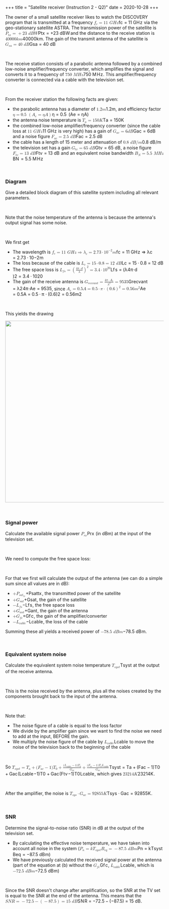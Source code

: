 +++
title = "Satellite receiver (Instruction 2 - Q2)"
date = 2020-10-28
+++
<p>The owner of a small satellite receiver likes to watch the DISCOVERY program that is transmitted at a frequency <span class="ql-formula" data-value="f_c=11\ GHz">﻿<span contenteditable="false"><span class="katex"><span class="katex-mathml"><math><semantics><mrow><msub><mi>f</mi><mi>c</mi></msub><mo>=</mo><mn>11</mn><mtext>&nbsp;</mtext><mi>G</mi><mi>H</mi><mi>z</mi></mrow><annotation encoding="application/x-tex">f_c=11\ GHz</annotation></semantics></math></span><span class="katex-html" aria-hidden="true"><span class="base"><span class="strut" style="height: 0.8888799999999999em; vertical-align: -0.19444em;"></span><span class="mord"><span style="margin-right: 0.10764em;" class="mord mathdefault">f</span><span class="msupsub"><span class="vlist-t vlist-t2"><span class="vlist-r"><span class="vlist" style="height: 0.151392em;"><span class="" style="top: -2.5500000000000003em; margin-left: -0.10764em; margin-right: 0.05em;"><span class="pstrut" style="height: 2.7em;"></span><span class="sizing reset-size6 size3 mtight"><span class="mord mathdefault mtight">c</span></span></span></span><span class="vlist-s">​</span></span><span class="vlist-r"><span class="vlist" style="height: 0.15em;"><span class=""></span></span></span></span></span></span><span class="mspace" style="margin-right: 0.2777777777777778em;"></span><span class="mrel">=</span><span class="mspace" style="margin-right: 0.2777777777777778em;"></span></span><span class="base"><span class="strut" style="height: 0.68333em; vertical-align: 0em;"></span><span class="mord">1</span><span class="mord">1</span><span class="mspace">&nbsp;</span><span class="mord mathdefault">G</span><span style="margin-right: 0.08125em;" class="mord mathdefault">H</span><span style="margin-right: 0.04398em;" class="mord mathdefault">z</span></span></span></span></span>﻿</span> via the geo-stationary satellite ASTRA. The transmission power of the satellite is <span class="ql-formula" data-value="P_{tx}=+23\ dBW">﻿<span contenteditable="false"><span class="katex"><span class="katex-mathml"><math><semantics><mrow><msub><mi>P</mi><mrow><mi>t</mi><mi>x</mi></mrow></msub><mo>=</mo><mo>+</mo><mn>23</mn><mtext>&nbsp;</mtext><mi>d</mi><mi>B</mi><mi>W</mi></mrow><annotation encoding="application/x-tex">P_{tx}=+23\ dBW</annotation></semantics></math></span><span class="katex-html" aria-hidden="true"><span class="base"><span class="strut" style="height: 0.83333em; vertical-align: -0.15em;"></span><span class="mord"><span style="margin-right: 0.13889em;" class="mord mathdefault">P</span><span class="msupsub"><span class="vlist-t vlist-t2"><span class="vlist-r"><span class="vlist" style="height: 0.2805559999999999em;"><span class="" style="top: -2.5500000000000003em; margin-left: -0.13889em; margin-right: 0.05em;"><span class="pstrut" style="height: 2.7em;"></span><span class="sizing reset-size6 size3 mtight"><span class="mord mtight"><span class="mord mathdefault mtight">t</span><span class="mord mathdefault mtight">x</span></span></span></span></span><span class="vlist-s">​</span></span><span class="vlist-r"><span class="vlist" style="height: 0.15em;"><span class=""></span></span></span></span></span></span><span class="mspace" style="margin-right: 0.2777777777777778em;"></span><span class="mrel">=</span><span class="mspace" style="margin-right: 0.2777777777777778em;"></span></span><span class="base"><span class="strut" style="height: 0.77777em; vertical-align: -0.08333em;"></span><span class="mord">+</span><span class="mord">2</span><span class="mord">3</span><span class="mspace">&nbsp;</span><span class="mord mathdefault">d</span><span style="margin-right: 0.05017em;" class="mord mathdefault">B</span><span style="margin-right: 0.13889em;" class="mord mathdefault">W</span></span></span></span></span>﻿</span>and the distance to the receive station is <span class="ql-formula" data-value="40000km">﻿<span contenteditable="false"><span class="katex"><span class="katex-mathml"><math><semantics><mrow><mn>40000</mn><mi>k</mi><mi>m</mi></mrow><annotation encoding="application/x-tex">40000km</annotation></semantics></math></span><span class="katex-html" aria-hidden="true"><span class="base"><span class="strut" style="height: 0.69444em; vertical-align: 0em;"></span><span class="mord">4</span><span class="mord">0</span><span class="mord">0</span><span class="mord">0</span><span class="mord">0</span><span style="margin-right: 0.03148em;" class="mord mathdefault">k</span><span class="mord mathdefault">m</span></span></span></span></span>﻿</span>. The gain of the transmit antenna of the satellite is <span class="ql-formula" data-value="G_{sa}=40\ dB">﻿<span contenteditable="false"><span class="katex"><span class="katex-mathml"><math><semantics><mrow><msub><mi>G</mi><mrow><mi>s</mi><mi>a</mi></mrow></msub><mo>=</mo><mn>40</mn><mtext>&nbsp;</mtext><mi>d</mi><mi>B</mi></mrow><annotation encoding="application/x-tex">G_{sa}=40\ dB</annotation></semantics></math></span><span class="katex-html" aria-hidden="true"><span class="base"><span class="strut" style="height: 0.83333em; vertical-align: -0.15em;"></span><span class="mord"><span class="mord mathdefault">G</span><span class="msupsub"><span class="vlist-t vlist-t2"><span class="vlist-r"><span class="vlist" style="height: 0.151392em;"><span class="" style="top: -2.5500000000000003em; margin-left: 0em; margin-right: 0.05em;"><span class="pstrut" style="height: 2.7em;"></span><span class="sizing reset-size6 size3 mtight"><span class="mord mtight"><span class="mord mathdefault mtight">s</span><span class="mord mathdefault mtight">a</span></span></span></span></span><span class="vlist-s">​</span></span><span class="vlist-r"><span class="vlist" style="height: 0.15em;"><span class=""></span></span></span></span></span></span><span class="mspace" style="margin-right: 0.2777777777777778em;"></span><span class="mrel">=</span><span class="mspace" style="margin-right: 0.2777777777777778em;"></span></span><span class="base"><span class="strut" style="height: 0.69444em; vertical-align: 0em;"></span><span class="mord">4</span><span class="mord">0</span><span class="mspace">&nbsp;</span><span class="mord mathdefault">d</span><span style="margin-right: 0.05017em;" class="mord mathdefault">B</span></span></span></span></span>﻿</span></p><p><br></p><p>The receive station consists of a parabolic antenna followed by a combined low-noise amplifier/frequency converter, which amplifies the signal and converts it to a frequency of <span class="ql-formula" data-value="750\ MHz">﻿<span contenteditable="false"><span class="katex"><span class="katex-mathml"><math><semantics><mrow><mn>750</mn><mtext>&nbsp;</mtext><mi>M</mi><mi>H</mi><mi>z</mi></mrow><annotation encoding="application/x-tex">750\ MHz</annotation></semantics></math></span><span class="katex-html" aria-hidden="true"><span class="base"><span class="strut" style="height: 0.68333em; vertical-align: 0em;"></span><span class="mord">7</span><span class="mord">5</span><span class="mord">0</span><span class="mspace">&nbsp;</span><span style="margin-right: 0.10903em;" class="mord mathdefault">M</span><span style="margin-right: 0.08125em;" class="mord mathdefault">H</span><span style="margin-right: 0.04398em;" class="mord mathdefault">z</span></span></span></span></span>﻿</span>. This amplifier/frequency converter is connected via a cable with the television set.</p><p><br></p><p>From the receiver station the following facts are given:</p><ul><li>the parabolic antenna has a diameter of <span class="ql-formula" data-value="1.2m">﻿<span contenteditable="false"><span class="katex"><span class="katex-mathml"><math><semantics><mrow><mn>1.2</mn><mi>m</mi></mrow><annotation encoding="application/x-tex">1.2m</annotation></semantics></math></span><span class="katex-html" aria-hidden="true"><span class="base"><span class="strut" style="height: 0.64444em; vertical-align: 0em;"></span><span class="mord">1</span><span class="mord">.</span><span class="mord">2</span><span class="mord mathdefault">m</span></span></span></span></span>﻿</span>, and efficiency factor <span class="ql-formula" data-value="\eta=0.5\ \left(A_e=\eta A\right)">﻿<span contenteditable="false"><span class="katex"><span class="katex-mathml"><math><semantics><mrow><mi>η</mi><mo>=</mo><mn>0.5</mn><mtext>&nbsp;</mtext><mrow><mo fence="true">(</mo><msub><mi>A</mi><mi>e</mi></msub><mo>=</mo><mi>η</mi><mi>A</mi><mo fence="true">)</mo></mrow></mrow><annotation encoding="application/x-tex">\eta=0.5\ \left(A_e=\eta A\right)</annotation></semantics></math></span><span class="katex-html" aria-hidden="true"><span class="base"><span class="strut" style="height: 0.625em; vertical-align: -0.19444em;"></span><span style="margin-right: 0.03588em;" class="mord mathdefault">η</span><span class="mspace" style="margin-right: 0.2777777777777778em;"></span><span class="mrel">=</span><span class="mspace" style="margin-right: 0.2777777777777778em;"></span></span><span class="base"><span class="strut" style="height: 1em; vertical-align: -0.25em;"></span><span class="mord">0</span><span class="mord">.</span><span class="mord">5</span><span class="mspace" style="margin-right: 0.16666666666666666em;"></span><span class="mspace">&nbsp;</span><span class="minner"><span class="mopen delimcenter" style="top: 0em;">(</span><span class="mord"><span class="mord mathdefault">A</span><span class="msupsub"><span class="vlist-t vlist-t2"><span class="vlist-r"><span class="vlist" style="height: 0.151392em;"><span class="" style="top: -2.5500000000000003em; margin-left: 0em; margin-right: 0.05em;"><span class="pstrut" style="height: 2.7em;"></span><span class="sizing reset-size6 size3 mtight"><span class="mord mathdefault mtight">e</span></span></span></span><span class="vlist-s">​</span></span><span class="vlist-r"><span class="vlist" style="height: 0.15em;"><span class=""></span></span></span></span></span></span><span class="mspace" style="margin-right: 0.2777777777777778em;"></span><span class="mrel">=</span><span class="mspace" style="margin-right: 0.2777777777777778em;"></span><span style="margin-right: 0.03588em;" class="mord mathdefault">η</span><span class="mord mathdefault">A</span><span class="mclose delimcenter" style="top: 0em;">)</span></span></span></span></span></span>﻿</span></li><li>the antenna noise temperature is <span class="ql-formula" data-value="T_a=150K">﻿<span contenteditable="false"><span class="katex"><span class="katex-mathml"><math><semantics><mrow><msub><mi>T</mi><mi>a</mi></msub><mo>=</mo><mn>150</mn><mi>K</mi></mrow><annotation encoding="application/x-tex">T_a=150K</annotation></semantics></math></span><span class="katex-html" aria-hidden="true"><span class="base"><span class="strut" style="height: 0.83333em; vertical-align: -0.15em;"></span><span class="mord"><span style="margin-right: 0.13889em;" class="mord mathdefault">T</span><span class="msupsub"><span class="vlist-t vlist-t2"><span class="vlist-r"><span class="vlist" style="height: 0.151392em;"><span class="" style="top: -2.5500000000000003em; margin-left: -0.13889em; margin-right: 0.05em;"><span class="pstrut" style="height: 2.7em;"></span><span class="sizing reset-size6 size3 mtight"><span class="mord mathdefault mtight">a</span></span></span></span><span class="vlist-s">​</span></span><span class="vlist-r"><span class="vlist" style="height: 0.15em;"><span class=""></span></span></span></span></span></span><span class="mspace" style="margin-right: 0.2777777777777778em;"></span><span class="mrel">=</span><span class="mspace" style="margin-right: 0.2777777777777778em;"></span></span><span class="base"><span class="strut" style="height: 0.68333em; vertical-align: 0em;"></span><span class="mord">1</span><span class="mord">5</span><span class="mord">0</span><span style="margin-right: 0.07153em;" class="mord mathdefault">K</span></span></span></span></span>﻿</span></li><li>the combined low-noise amplifier/frequency converter (since the cable loss at <span class="ql-formula" data-value="11\ GHz">﻿<span contenteditable="false"><span class="katex"><span class="katex-mathml"><math><semantics><mrow><mn>11</mn><mtext>&nbsp;</mtext><mi>G</mi><mi>H</mi><mi>z</mi></mrow><annotation encoding="application/x-tex">11\ GHz</annotation></semantics></math></span><span class="katex-html" aria-hidden="true"><span class="base"><span class="strut" style="height: 0.68333em; vertical-align: 0em;"></span><span class="mord">1</span><span class="mord">1</span><span class="mspace">&nbsp;</span><span class="mord mathdefault">G</span><span style="margin-right: 0.08125em;" class="mord mathdefault">H</span><span style="margin-right: 0.04398em;" class="mord mathdefault">z</span></span></span></span></span>﻿</span> is very high) has a gain of <span class="ql-formula" data-value="G_{ac}=6dB">﻿<span contenteditable="false"><span class="katex"><span class="katex-mathml"><math><semantics><mrow><msub><mi>G</mi><mrow><mi>a</mi><mi>c</mi></mrow></msub><mo>=</mo><mn>6</mn><mi>d</mi><mi>B</mi></mrow><annotation encoding="application/x-tex">G_{ac}=6dB</annotation></semantics></math></span><span class="katex-html" aria-hidden="true"><span class="base"><span class="strut" style="height: 0.83333em; vertical-align: -0.15em;"></span><span class="mord"><span class="mord mathdefault">G</span><span class="msupsub"><span class="vlist-t vlist-t2"><span class="vlist-r"><span class="vlist" style="height: 0.151392em;"><span class="" style="top: -2.5500000000000003em; margin-left: 0em; margin-right: 0.05em;"><span class="pstrut" style="height: 2.7em;"></span><span class="sizing reset-size6 size3 mtight"><span class="mord mtight"><span class="mord mathdefault mtight">a</span><span class="mord mathdefault mtight">c</span></span></span></span></span><span class="vlist-s">​</span></span><span class="vlist-r"><span class="vlist" style="height: 0.15em;"><span class=""></span></span></span></span></span></span><span class="mspace" style="margin-right: 0.2777777777777778em;"></span><span class="mrel">=</span><span class="mspace" style="margin-right: 0.2777777777777778em;"></span></span><span class="base"><span class="strut" style="height: 0.69444em; vertical-align: 0em;"></span><span class="mord">6</span><span class="mord mathdefault">d</span><span style="margin-right: 0.05017em;" class="mord mathdefault">B</span></span></span></span></span>﻿</span> and a noise figure <span class="ql-formula" data-value="F_{ac}=2.5\ dB">﻿<span contenteditable="false"><span class="katex"><span class="katex-mathml"><math><semantics><mrow><msub><mi>F</mi><mrow><mi>a</mi><mi>c</mi></mrow></msub><mo>=</mo><mn>2.5</mn><mtext>&nbsp;</mtext><mi>d</mi><mi>B</mi></mrow><annotation encoding="application/x-tex">F_{ac}=2.5\ dB</annotation></semantics></math></span><span class="katex-html" aria-hidden="true"><span class="base"><span class="strut" style="height: 0.83333em; vertical-align: -0.15em;"></span><span class="mord"><span style="margin-right: 0.13889em;" class="mord mathdefault">F</span><span class="msupsub"><span class="vlist-t vlist-t2"><span class="vlist-r"><span class="vlist" style="height: 0.151392em;"><span class="" style="top: -2.5500000000000003em; margin-left: -0.13889em; margin-right: 0.05em;"><span class="pstrut" style="height: 2.7em;"></span><span class="sizing reset-size6 size3 mtight"><span class="mord mtight"><span class="mord mathdefault mtight">a</span><span class="mord mathdefault mtight">c</span></span></span></span></span><span class="vlist-s">​</span></span><span class="vlist-r"><span class="vlist" style="height: 0.15em;"><span class=""></span></span></span></span></span></span><span class="mspace" style="margin-right: 0.2777777777777778em;"></span><span class="mrel">=</span><span class="mspace" style="margin-right: 0.2777777777777778em;"></span></span><span class="base"><span class="strut" style="height: 0.69444em; vertical-align: 0em;"></span><span class="mord">2</span><span class="mord">.</span><span class="mord">5</span><span class="mspace">&nbsp;</span><span class="mord mathdefault">d</span><span style="margin-right: 0.05017em;" class="mord mathdefault">B</span></span></span></span></span>﻿</span></li><li>the cable has a length of 15 meter and attenuation of <span class="ql-formula" data-value="0.8\ dB/m">﻿<span contenteditable="false"><span class="katex"><span class="katex-mathml"><math><semantics><mrow><mn>0.8</mn><mtext>&nbsp;</mtext><mi>d</mi><mi>B</mi><mi mathvariant="normal">/</mi><mi>m</mi></mrow><annotation encoding="application/x-tex">0.8\ dB/m</annotation></semantics></math></span><span class="katex-html" aria-hidden="true"><span class="base"><span class="strut" style="height: 1em; vertical-align: -0.25em;"></span><span class="mord">0</span><span class="mord">.</span><span class="mord">8</span><span class="mspace">&nbsp;</span><span class="mord mathdefault">d</span><span style="margin-right: 0.05017em;" class="mord mathdefault">B</span><span class="mord">/</span><span class="mord mathdefault">m</span></span></span></span></span>﻿</span></li><li>the television set has a gain <span class="ql-formula" data-value="G_{tv}=65\ dB">﻿<span contenteditable="false"><span class="katex"><span class="katex-mathml"><math><semantics><mrow><msub><mi>G</mi><mrow><mi>t</mi><mi>v</mi></mrow></msub><mo>=</mo><mn>65</mn><mtext>&nbsp;</mtext><mi>d</mi><mi>B</mi></mrow><annotation encoding="application/x-tex">G_{tv}=65\ dB</annotation></semantics></math></span><span class="katex-html" aria-hidden="true"><span class="base"><span class="strut" style="height: 0.83333em; vertical-align: -0.15em;"></span><span class="mord"><span class="mord mathdefault">G</span><span class="msupsub"><span class="vlist-t vlist-t2"><span class="vlist-r"><span class="vlist" style="height: 0.2805559999999999em;"><span class="" style="top: -2.5500000000000003em; margin-left: 0em; margin-right: 0.05em;"><span class="pstrut" style="height: 2.7em;"></span><span class="sizing reset-size6 size3 mtight"><span class="mord mtight"><span class="mord mathdefault mtight">t</span><span style="margin-right: 0.03588em;" class="mord mathdefault mtight">v</span></span></span></span></span><span class="vlist-s">​</span></span><span class="vlist-r"><span class="vlist" style="height: 0.15em;"><span class=""></span></span></span></span></span></span><span class="mspace" style="margin-right: 0.2777777777777778em;"></span><span class="mrel">=</span><span class="mspace" style="margin-right: 0.2777777777777778em;"></span></span><span class="base"><span class="strut" style="height: 0.69444em; vertical-align: 0em;"></span><span class="mord">6</span><span class="mord">5</span><span class="mspace">&nbsp;</span><span class="mord mathdefault">d</span><span style="margin-right: 0.05017em;" class="mord mathdefault">B</span></span></span></span></span>﻿</span>, a noise figure <span class="ql-formula" data-value="F_{tv}=13\ dB">﻿<span contenteditable="false"><span class="katex"><span class="katex-mathml"><math><semantics><mrow><msub><mi>F</mi><mrow><mi>t</mi><mi>v</mi></mrow></msub><mo>=</mo><mn>13</mn><mtext>&nbsp;</mtext><mi>d</mi><mi>B</mi></mrow><annotation encoding="application/x-tex">F_{tv}=13\ dB</annotation></semantics></math></span><span class="katex-html" aria-hidden="true"><span class="base"><span class="strut" style="height: 0.83333em; vertical-align: -0.15em;"></span><span class="mord"><span style="margin-right: 0.13889em;" class="mord mathdefault">F</span><span class="msupsub"><span class="vlist-t vlist-t2"><span class="vlist-r"><span class="vlist" style="height: 0.2805559999999999em;"><span class="" style="top: -2.5500000000000003em; margin-left: -0.13889em; margin-right: 0.05em;"><span class="pstrut" style="height: 2.7em;"></span><span class="sizing reset-size6 size3 mtight"><span class="mord mtight"><span class="mord mathdefault mtight">t</span><span style="margin-right: 0.03588em;" class="mord mathdefault mtight">v</span></span></span></span></span><span class="vlist-s">​</span></span><span class="vlist-r"><span class="vlist" style="height: 0.15em;"><span class=""></span></span></span></span></span></span><span class="mspace" style="margin-right: 0.2777777777777778em;"></span><span class="mrel">=</span><span class="mspace" style="margin-right: 0.2777777777777778em;"></span></span><span class="base"><span class="strut" style="height: 0.69444em; vertical-align: 0em;"></span><span class="mord">1</span><span class="mord">3</span><span class="mspace">&nbsp;</span><span class="mord mathdefault">d</span><span style="margin-right: 0.05017em;" class="mord mathdefault">B</span></span></span></span></span>﻿</span> and an equivalent noise bandwidth <span class="ql-formula" data-value="B_N=5.5\ MHz">﻿<span contenteditable="false"><span class="katex"><span class="katex-mathml"><math><semantics><mrow><msub><mi>B</mi><mi>N</mi></msub><mo>=</mo><mn>5.5</mn><mtext>&nbsp;</mtext><mi>M</mi><mi>H</mi><mi>z</mi></mrow><annotation encoding="application/x-tex">B_N=5.5\ MHz</annotation></semantics></math></span><span class="katex-html" aria-hidden="true"><span class="base"><span class="strut" style="height: 0.83333em; vertical-align: -0.15em;"></span><span class="mord"><span style="margin-right: 0.05017em;" class="mord mathdefault">B</span><span class="msupsub"><span class="vlist-t vlist-t2"><span class="vlist-r"><span class="vlist" style="height: 0.32833099999999993em;"><span class="" style="top: -2.5500000000000003em; margin-left: -0.05017em; margin-right: 0.05em;"><span class="pstrut" style="height: 2.7em;"></span><span class="sizing reset-size6 size3 mtight"><span style="margin-right: 0.10903em;" class="mord mathdefault mtight">N</span></span></span></span><span class="vlist-s">​</span></span><span class="vlist-r"><span class="vlist" style="height: 0.15em;"><span class=""></span></span></span></span></span></span><span class="mspace" style="margin-right: 0.2777777777777778em;"></span><span class="mrel">=</span><span class="mspace" style="margin-right: 0.2777777777777778em;"></span></span><span class="base"><span class="strut" style="height: 0.68333em; vertical-align: 0em;"></span><span class="mord">5</span><span class="mord">.</span><span class="mord">5</span><span class="mspace">&nbsp;</span><span style="margin-right: 0.10903em;" class="mord mathdefault">M</span><span style="margin-right: 0.08125em;" class="mord mathdefault">H</span><span style="margin-right: 0.04398em;" class="mord mathdefault">z</span></span></span></span></span>﻿</span></li></ul><p><br></p><h3 id="diagram">Diagram</h3><p>Give a detailed block diagram of this satellite system including all relevant parameters.</p><p><br></p><p>Note that the noise temperature of the antenna is because the antenna's output signal has some noise.</p><p><br></p><p>We first get </p><ul><li>The wavelength is <span class="ql-formula" data-value="f_c=11\ GHz\Rightarrow\lambda_c=2.73\cdot10^{-2}m">﻿<span contenteditable="false"><span class="katex"><span class="katex-mathml"><math><semantics><mrow><msub><mi>f</mi><mi>c</mi></msub><mo>=</mo><mn>11</mn><mtext>&nbsp;</mtext><mi>G</mi><mi>H</mi><mi>z</mi><mo>⇒</mo><msub><mi>λ</mi><mi>c</mi></msub><mo>=</mo><mn>2.73</mn><mo>⋅</mo><mn>1</mn><msup><mn>0</mn><mrow><mo>−</mo><mn>2</mn></mrow></msup><mi>m</mi></mrow><annotation encoding="application/x-tex">f_c=11\ GHz\Rightarrow\lambda_c=2.73\cdot10^{-2}m</annotation></semantics></math></span><span class="katex-html" aria-hidden="true"><span class="base"><span class="strut" style="height: 0.8888799999999999em; vertical-align: -0.19444em;"></span><span class="mord"><span style="margin-right: 0.10764em;" class="mord mathdefault">f</span><span class="msupsub"><span class="vlist-t vlist-t2"><span class="vlist-r"><span class="vlist" style="height: 0.151392em;"><span class="" style="top: -2.5500000000000003em; margin-left: -0.10764em; margin-right: 0.05em;"><span class="pstrut" style="height: 2.7em;"></span><span class="sizing reset-size6 size3 mtight"><span class="mord mathdefault mtight">c</span></span></span></span><span class="vlist-s">​</span></span><span class="vlist-r"><span class="vlist" style="height: 0.15em;"><span class=""></span></span></span></span></span></span><span class="mspace" style="margin-right: 0.2777777777777778em;"></span><span class="mrel">=</span><span class="mspace" style="margin-right: 0.2777777777777778em;"></span></span><span class="base"><span class="strut" style="height: 0.68333em; vertical-align: 0em;"></span><span class="mord">1</span><span class="mord">1</span><span class="mspace">&nbsp;</span><span class="mord mathdefault">G</span><span style="margin-right: 0.08125em;" class="mord mathdefault">H</span><span style="margin-right: 0.04398em;" class="mord mathdefault">z</span><span class="mspace" style="margin-right: 0.2777777777777778em;"></span><span class="mrel">⇒</span><span class="mspace" style="margin-right: 0.2777777777777778em;"></span></span><span class="base"><span class="strut" style="height: 0.84444em; vertical-align: -0.15em;"></span><span class="mord"><span class="mord mathdefault">λ</span><span class="msupsub"><span class="vlist-t vlist-t2"><span class="vlist-r"><span class="vlist" style="height: 0.151392em;"><span class="" style="top: -2.5500000000000003em; margin-left: 0em; margin-right: 0.05em;"><span class="pstrut" style="height: 2.7em;"></span><span class="sizing reset-size6 size3 mtight"><span class="mord mathdefault mtight">c</span></span></span></span><span class="vlist-s">​</span></span><span class="vlist-r"><span class="vlist" style="height: 0.15em;"><span class=""></span></span></span></span></span></span><span class="mspace" style="margin-right: 0.2777777777777778em;"></span><span class="mrel">=</span><span class="mspace" style="margin-right: 0.2777777777777778em;"></span></span><span class="base"><span class="strut" style="height: 0.64444em; vertical-align: 0em;"></span><span class="mord">2</span><span class="mord">.</span><span class="mord">7</span><span class="mord">3</span><span class="mspace" style="margin-right: 0.2222222222222222em;"></span><span class="mbin">⋅</span><span class="mspace" style="margin-right: 0.2222222222222222em;"></span></span><span class="base"><span class="strut" style="height: 0.8141079999999999em; vertical-align: 0em;"></span><span class="mord">1</span><span class="mord"><span class="mord">0</span><span class="msupsub"><span class="vlist-t"><span class="vlist-r"><span class="vlist" style="height: 0.8141079999999999em;"><span class="" style="top: -3.063em; margin-right: 0.05em;"><span class="pstrut" style="height: 2.7em;"></span><span class="sizing reset-size6 size3 mtight"><span class="mord mtight"><span class="mord mtight">−</span><span class="mord mtight">2</span></span></span></span></span></span></span></span></span><span class="mord mathdefault">m</span></span></span></span></span>﻿</span> </li><li>The loss because of the cable is <span class="ql-formula" data-value="L_c=15\cdot0.8=12\ dB">﻿<span contenteditable="false"><span class="katex"><span class="katex-mathml"><math><semantics><mrow><msub><mi>L</mi><mi>c</mi></msub><mo>=</mo><mn>15</mn><mo>⋅</mo><mn>0.8</mn><mo>=</mo><mn>12</mn><mtext>&nbsp;</mtext><mi>d</mi><mi>B</mi></mrow><annotation encoding="application/x-tex">L_c=15\cdot0.8=12\ dB</annotation></semantics></math></span><span class="katex-html" aria-hidden="true"><span class="base"><span class="strut" style="height: 0.83333em; vertical-align: -0.15em;"></span><span class="mord"><span class="mord mathdefault">L</span><span class="msupsub"><span class="vlist-t vlist-t2"><span class="vlist-r"><span class="vlist" style="height: 0.151392em;"><span class="" style="top: -2.5500000000000003em; margin-left: 0em; margin-right: 0.05em;"><span class="pstrut" style="height: 2.7em;"></span><span class="sizing reset-size6 size3 mtight"><span class="mord mathdefault mtight">c</span></span></span></span><span class="vlist-s">​</span></span><span class="vlist-r"><span class="vlist" style="height: 0.15em;"><span class=""></span></span></span></span></span></span><span class="mspace" style="margin-right: 0.2777777777777778em;"></span><span class="mrel">=</span><span class="mspace" style="margin-right: 0.2777777777777778em;"></span></span><span class="base"><span class="strut" style="height: 0.64444em; vertical-align: 0em;"></span><span class="mord">1</span><span class="mord">5</span><span class="mspace" style="margin-right: 0.2222222222222222em;"></span><span class="mbin">⋅</span><span class="mspace" style="margin-right: 0.2222222222222222em;"></span></span><span class="base"><span class="strut" style="height: 0.64444em; vertical-align: 0em;"></span><span class="mord">0</span><span class="mord">.</span><span class="mord">8</span><span class="mspace" style="margin-right: 0.2777777777777778em;"></span><span class="mrel">=</span><span class="mspace" style="margin-right: 0.2777777777777778em;"></span></span><span class="base"><span class="strut" style="height: 0.69444em; vertical-align: 0em;"></span><span class="mord">1</span><span class="mord">2</span><span class="mspace">&nbsp;</span><span class="mord mathdefault">d</span><span style="margin-right: 0.05017em;" class="mord mathdefault">B</span></span></span></span></span>﻿</span></li><li>The free space loss is <span class="ql-formula" data-value="L_{fs}=\left(\frac{4\pi\cdot d}{\lambda}\right)^2=3.4\cdot10^{20}">﻿<span contenteditable="false"><span class="katex"><span class="katex-mathml"><math><semantics><mrow><msub><mi>L</mi><mrow><mi>f</mi><mi>s</mi></mrow></msub><mo>=</mo><msup><mrow><mo fence="true">(</mo><mfrac><mrow><mn>4</mn><mi>π</mi><mo>⋅</mo><mi>d</mi></mrow><mi>λ</mi></mfrac><mo fence="true">)</mo></mrow><mn>2</mn></msup><mo>=</mo><mn>3.4</mn><mo>⋅</mo><mn>1</mn><msup><mn>0</mn><mn>20</mn></msup></mrow><annotation encoding="application/x-tex">L_{fs}=\left(\frac{4\pi\cdot d}{\lambda}\right)^2=3.4\cdot10^{20}</annotation></semantics></math></span><span class="katex-html" aria-hidden="true"><span class="base"><span class="strut" style="height: 0.969438em; vertical-align: -0.286108em;"></span><span class="mord"><span class="mord mathdefault">L</span><span class="msupsub"><span class="vlist-t vlist-t2"><span class="vlist-r"><span class="vlist" style="height: 0.3361079999999999em;"><span class="" style="top: -2.5500000000000003em; margin-left: 0em; margin-right: 0.05em;"><span class="pstrut" style="height: 2.7em;"></span><span class="sizing reset-size6 size3 mtight"><span class="mord mtight"><span style="margin-right: 0.10764em;" class="mord mathdefault mtight">f</span><span class="mord mathdefault mtight">s</span></span></span></span></span><span class="vlist-s">​</span></span><span class="vlist-r"><span class="vlist" style="height: 0.286108em;"><span class=""></span></span></span></span></span></span><span class="mspace" style="margin-right: 0.2777777777777778em;"></span><span class="mrel">=</span><span class="mspace" style="margin-right: 0.2777777777777778em;"></span></span><span class="base"><span class="strut" style="height: 1.4341259999999998em; vertical-align: -0.35001em;"></span><span class="minner"><span class="minner"><span class="mopen delimcenter" style="top: 0em;"><span class="delimsizing size1">(</span></span><span class="mord"><span class="mopen nulldelimiter"></span><span class="mfrac"><span class="vlist-t vlist-t2"><span class="vlist-r"><span class="vlist" style="height: 0.8801079999999999em;"><span class="" style="top: -2.6550000000000002em;"><span class="pstrut" style="height: 3em;"></span><span class="sizing reset-size6 size3 mtight"><span class="mord mtight"><span class="mord mathdefault mtight">λ</span></span></span></span><span class="" style="top: -3.23em;"><span class="pstrut" style="height: 3em;"></span><span class="frac-line" style="border-bottom-width: 0.04em;"></span></span><span class="" style="top: -3.394em;"><span class="pstrut" style="height: 3em;"></span><span class="sizing reset-size6 size3 mtight"><span class="mord mtight"><span class="mord mtight">4</span><span style="margin-right: 0.03588em;" class="mord mathdefault mtight">π</span><span class="mbin mtight">⋅</span><span class="mord mathdefault mtight">d</span></span></span></span></span><span class="vlist-s">​</span></span><span class="vlist-r"><span class="vlist" style="height: 0.345em;"><span class=""></span></span></span></span></span><span class="mclose nulldelimiter"></span></span><span class="mclose delimcenter" style="top: 0em;"><span class="delimsizing size1">)</span></span></span><span class="msupsub"><span class="vlist-t"><span class="vlist-r"><span class="vlist" style="height: 1.0841159999999999em;"><span class="" style="top: -3.333008em; margin-right: 0.05em;"><span class="pstrut" style="height: 2.7em;"></span><span class="sizing reset-size6 size3 mtight"><span class="mord mtight">2</span></span></span></span></span></span></span></span><span class="mspace" style="margin-right: 0.2777777777777778em;"></span><span class="mrel">=</span><span class="mspace" style="margin-right: 0.2777777777777778em;"></span></span><span class="base"><span class="strut" style="height: 0.64444em; vertical-align: 0em;"></span><span class="mord">3</span><span class="mord">.</span><span class="mord">4</span><span class="mspace" style="margin-right: 0.2222222222222222em;"></span><span class="mbin">⋅</span><span class="mspace" style="margin-right: 0.2222222222222222em;"></span></span><span class="base"><span class="strut" style="height: 0.8141079999999999em; vertical-align: 0em;"></span><span class="mord">1</span><span class="mord"><span class="mord">0</span><span class="msupsub"><span class="vlist-t"><span class="vlist-r"><span class="vlist" style="height: 0.8141079999999999em;"><span class="" style="top: -3.063em; margin-right: 0.05em;"><span class="pstrut" style="height: 2.7em;"></span><span class="sizing reset-size6 size3 mtight"><span class="mord mtight"><span class="mord mtight">2</span><span class="mord mtight">0</span></span></span></span></span></span></span></span></span></span></span></span></span>﻿</span> </li><li>The gain of the receive antenna is <span class="ql-formula" data-value="G_{recvant}=\frac{4\pi\cdot A_e}{\lambda^2}=9535">﻿<span contenteditable="false"><span class="katex"><span class="katex-mathml"><math><semantics><mrow><msub><mi>G</mi><mrow><mi>r</mi><mi>e</mi><mi>c</mi><mi>v</mi><mi>a</mi><mi>n</mi><mi>t</mi></mrow></msub><mo>=</mo><mfrac><mrow><mn>4</mn><mi>π</mi><mo>⋅</mo><msub><mi>A</mi><mi>e</mi></msub></mrow><msup><mi>λ</mi><mn>2</mn></msup></mfrac><mo>=</mo><mn>9535</mn></mrow><annotation encoding="application/x-tex">G_{recvant}=\frac{4\pi\cdot A_e}{\lambda^2}=9535</annotation></semantics></math></span><span class="katex-html" aria-hidden="true"><span class="base"><span class="strut" style="height: 0.83333em; vertical-align: -0.15em;"></span><span class="mord"><span class="mord mathdefault">G</span><span class="msupsub"><span class="vlist-t vlist-t2"><span class="vlist-r"><span class="vlist" style="height: 0.2805559999999999em;"><span class="" style="top: -2.5500000000000003em; margin-left: 0em; margin-right: 0.05em;"><span class="pstrut" style="height: 2.7em;"></span><span class="sizing reset-size6 size3 mtight"><span class="mord mtight"><span style="margin-right: 0.02778em;" class="mord mathdefault mtight">r</span><span class="mord mathdefault mtight">e</span><span class="mord mathdefault mtight">c</span><span style="margin-right: 0.03588em;" class="mord mathdefault mtight">v</span><span class="mord mathdefault mtight">a</span><span class="mord mathdefault mtight">n</span><span class="mord mathdefault mtight">t</span></span></span></span></span><span class="vlist-s">​</span></span><span class="vlist-r"><span class="vlist" style="height: 0.15em;"><span class=""></span></span></span></span></span></span><span class="mspace" style="margin-right: 0.2777777777777778em;"></span><span class="mrel">=</span><span class="mspace" style="margin-right: 0.2777777777777778em;"></span></span><span class="base"><span class="strut" style="height: 1.233431em; vertical-align: -0.345em;"></span><span class="mord"><span class="mopen nulldelimiter"></span><span class="mfrac"><span class="vlist-t vlist-t2"><span class="vlist-r"><span class="vlist" style="height: 0.8884309999999999em;"><span class="" style="top: -2.6550000000000002em;"><span class="pstrut" style="height: 3em;"></span><span class="sizing reset-size6 size3 mtight"><span class="mord mtight"><span class="mord mtight"><span class="mord mathdefault mtight">λ</span><span class="msupsub"><span class="vlist-t"><span class="vlist-r"><span class="vlist" style="height: 0.7463142857142857em;"><span class="" style="top: -2.786em; margin-right: 0.07142857142857144em;"><span class="pstrut" style="height: 2.5em;"></span><span class="sizing reset-size3 size1 mtight"><span class="mord mtight">2</span></span></span></span></span></span></span></span></span></span></span><span class="" style="top: -3.23em;"><span class="pstrut" style="height: 3em;"></span><span class="frac-line" style="border-bottom-width: 0.04em;"></span></span><span class="" style="top: -3.4101em;"><span class="pstrut" style="height: 3em;"></span><span class="sizing reset-size6 size3 mtight"><span class="mord mtight"><span class="mord mtight">4</span><span style="margin-right: 0.03588em;" class="mord mathdefault mtight">π</span><span class="mbin mtight">⋅</span><span class="mord mtight"><span class="mord mathdefault mtight">A</span><span class="msupsub"><span class="vlist-t vlist-t2"><span class="vlist-r"><span class="vlist" style="height: 0.16454285714285719em;"><span class="" style="top: -2.357em; margin-left: 0em; margin-right: 0.07142857142857144em;"><span class="pstrut" style="height: 2.5em;"></span><span class="sizing reset-size3 size1 mtight"><span class="mord mathdefault mtight">e</span></span></span></span><span class="vlist-s">​</span></span><span class="vlist-r"><span class="vlist" style="height: 0.143em;"><span class=""></span></span></span></span></span></span></span></span></span></span><span class="vlist-s">​</span></span><span class="vlist-r"><span class="vlist" style="height: 0.345em;"><span class=""></span></span></span></span></span><span class="mclose nulldelimiter"></span></span><span class="mspace" style="margin-right: 0.2777777777777778em;"></span><span class="mrel">=</span><span class="mspace" style="margin-right: 0.2777777777777778em;"></span></span><span class="base"><span class="strut" style="height: 0.64444em; vertical-align: 0em;"></span><span class="mord">9</span><span class="mord">5</span><span class="mord">3</span><span class="mord">5</span></span></span></span></span>﻿</span>, since <span class="ql-formula" data-value="A_e=0.5A=0.5\cdot\pi\cdot\left(0.6\right)^2=0.56m^2">﻿<span contenteditable="false"><span class="katex"><span class="katex-mathml"><math><semantics><mrow><msub><mi>A</mi><mi>e</mi></msub><mo>=</mo><mn>0.5</mn><mi>A</mi><mo>=</mo><mn>0.5</mn><mo>⋅</mo><mi>π</mi><mo>⋅</mo><msup><mrow><mo fence="true">(</mo><mn>0.6</mn><mo fence="true">)</mo></mrow><mn>2</mn></msup><mo>=</mo><mn>0.56</mn><msup><mi>m</mi><mn>2</mn></msup></mrow><annotation encoding="application/x-tex">A_e=0.5A=0.5\cdot\pi\cdot\left(0.6\right)^2=0.56m^2</annotation></semantics></math></span><span class="katex-html" aria-hidden="true"><span class="base"><span class="strut" style="height: 0.83333em; vertical-align: -0.15em;"></span><span class="mord"><span class="mord mathdefault">A</span><span class="msupsub"><span class="vlist-t vlist-t2"><span class="vlist-r"><span class="vlist" style="height: 0.151392em;"><span class="" style="top: -2.5500000000000003em; margin-left: 0em; margin-right: 0.05em;"><span class="pstrut" style="height: 2.7em;"></span><span class="sizing reset-size6 size3 mtight"><span class="mord mathdefault mtight">e</span></span></span></span><span class="vlist-s">​</span></span><span class="vlist-r"><span class="vlist" style="height: 0.15em;"><span class=""></span></span></span></span></span></span><span class="mspace" style="margin-right: 0.2777777777777778em;"></span><span class="mrel">=</span><span class="mspace" style="margin-right: 0.2777777777777778em;"></span></span><span class="base"><span class="strut" style="height: 0.68333em; vertical-align: 0em;"></span><span class="mord">0</span><span class="mord">.</span><span class="mord">5</span><span class="mord mathdefault">A</span><span class="mspace" style="margin-right: 0.2777777777777778em;"></span><span class="mrel">=</span><span class="mspace" style="margin-right: 0.2777777777777778em;"></span></span><span class="base"><span class="strut" style="height: 0.64444em; vertical-align: 0em;"></span><span class="mord">0</span><span class="mord">.</span><span class="mord">5</span><span class="mspace" style="margin-right: 0.2222222222222222em;"></span><span class="mbin">⋅</span><span class="mspace" style="margin-right: 0.2222222222222222em;"></span></span><span class="base"><span class="strut" style="height: 0.44445em; vertical-align: 0em;"></span><span style="margin-right: 0.03588em;" class="mord mathdefault">π</span><span class="mspace" style="margin-right: 0.2222222222222222em;"></span><span class="mbin">⋅</span><span class="mspace" style="margin-right: 0.2222222222222222em;"></span></span><span class="base"><span class="strut" style="height: 1.204008em; vertical-align: -0.25em;"></span><span class="minner"><span class="minner"><span class="mopen delimcenter" style="top: 0em;">(</span><span class="mord">0</span><span class="mord">.</span><span class="mord">6</span><span class="mclose delimcenter" style="top: 0em;">)</span></span><span class="msupsub"><span class="vlist-t"><span class="vlist-r"><span class="vlist" style="height: 0.954008em;"><span class="" style="top: -3.2029em; margin-right: 0.05em;"><span class="pstrut" style="height: 2.7em;"></span><span class="sizing reset-size6 size3 mtight"><span class="mord mtight">2</span></span></span></span></span></span></span></span><span class="mspace" style="margin-right: 0.2777777777777778em;"></span><span class="mrel">=</span><span class="mspace" style="margin-right: 0.2777777777777778em;"></span></span><span class="base"><span class="strut" style="height: 0.8141079999999999em; vertical-align: 0em;"></span><span class="mord">0</span><span class="mord">.</span><span class="mord">5</span><span class="mord">6</span><span class="mord"><span class="mord mathdefault">m</span><span class="msupsub"><span class="vlist-t"><span class="vlist-r"><span class="vlist" style="height: 0.8141079999999999em;"><span class="" style="top: -3.063em; margin-right: 0.05em;"><span class="pstrut" style="height: 2.7em;"></span><span class="sizing reset-size6 size3 mtight"><span class="mord mtight">2</span></span></span></span></span></span></span></span></span></span></span></span>﻿</span></li></ul><p><br></p><p>This yields the drawing</p><p><img src="https://i.imgur.com/aobpnhd.png" width="577"></p><p><br></p><h3 id="signal-power">Signal power</h3><p>Calculate the available signal power <span class="ql-formula" data-value="P_{rx}">﻿<span contenteditable="false"><span class="katex"><span class="katex-mathml"><math><semantics><mrow><msub><mi>P</mi><mrow><mi>r</mi><mi>x</mi></mrow></msub></mrow><annotation encoding="application/x-tex">P_{rx}</annotation></semantics></math></span><span class="katex-html" aria-hidden="true"><span class="base"><span class="strut" style="height: 0.83333em; vertical-align: -0.15em;"></span><span class="mord"><span style="margin-right: 0.13889em;" class="mord mathdefault">P</span><span class="msupsub"><span class="vlist-t vlist-t2"><span class="vlist-r"><span class="vlist" style="height: 0.151392em;"><span class="" style="top: -2.5500000000000003em; margin-left: -0.13889em; margin-right: 0.05em;"><span class="pstrut" style="height: 2.7em;"></span><span class="sizing reset-size6 size3 mtight"><span class="mord mtight"><span style="margin-right: 0.02778em;" class="mord mathdefault mtight">r</span><span class="mord mathdefault mtight">x</span></span></span></span></span><span class="vlist-s">​</span></span><span class="vlist-r"><span class="vlist" style="height: 0.15em;"><span class=""></span></span></span></span></span></span></span></span></span></span>﻿</span> (in dBm) at the input of the television set.</p><p><br></p><p>We need to compute the free space loss: </p><p><br></p><p>For that we first will calculate the output of the antenna (we can do a simple sum since all values are in dB):</p><ul><li><span class="ql-formula" data-value="+P_{sat_{tx}}">﻿<span contenteditable="false"><span class="katex"><span class="katex-mathml"><math><semantics><mrow><mo>+</mo><msub><mi>P</mi><mrow><mi>s</mi><mi>a</mi><msub><mi>t</mi><mrow><mi>t</mi><mi>x</mi></mrow></msub></mrow></msub></mrow><annotation encoding="application/x-tex">+P_{sat_{tx}}</annotation></semantics></math></span><span class="katex-html" aria-hidden="true"><span class="base"><span class="strut" style="height: 0.93343em; vertical-align: -0.2501em;"></span><span class="mord">+</span><span class="mord"><span style="margin-right: 0.13889em;" class="mord mathdefault">P</span><span class="msupsub"><span class="vlist-t vlist-t2"><span class="vlist-r"><span class="vlist" style="height: 0.2805559999999999em;"><span class="" style="top: -2.5500000000000003em; margin-left: -0.13889em; margin-right: 0.05em;"><span class="pstrut" style="height: 2.7em;"></span><span class="sizing reset-size6 size3 mtight"><span class="mord mtight"><span class="mord mathdefault mtight">s</span><span class="mord mathdefault mtight">a</span><span class="mord mtight"><span class="mord mathdefault mtight">t</span><span class="msupsub"><span class="vlist-t vlist-t2"><span class="vlist-r"><span class="vlist" style="height: 0.29634285714285713em;"><span class="" style="top: -2.357em; margin-left: 0em; margin-right: 0.07142857142857144em;"><span class="pstrut" style="height: 2.5em;"></span><span class="sizing reset-size3 size1 mtight"><span class="mord mtight"><span class="mord mathdefault mtight">t</span><span class="mord mathdefault mtight">x</span></span></span></span></span><span class="vlist-s">​</span></span><span class="vlist-r"><span class="vlist" style="height: 0.143em;"><span class=""></span></span></span></span></span></span></span></span></span></span><span class="vlist-s">​</span></span><span class="vlist-r"><span class="vlist" style="height: 0.2501em;"><span class=""></span></span></span></span></span></span></span></span></span></span>﻿</span>, the transmitted power of the satellite</li><li><span class="ql-formula" data-value="+G_{sat}">﻿<span contenteditable="false"><span class="katex"><span class="katex-mathml"><math><semantics><mrow><mo>+</mo><msub><mi>G</mi><mrow><mi>s</mi><mi>a</mi><mi>t</mi></mrow></msub></mrow><annotation encoding="application/x-tex">+G_{sat}</annotation></semantics></math></span><span class="katex-html" aria-hidden="true"><span class="base"><span class="strut" style="height: 0.83333em; vertical-align: -0.15em;"></span><span class="mord">+</span><span class="mord"><span class="mord mathdefault">G</span><span class="msupsub"><span class="vlist-t vlist-t2"><span class="vlist-r"><span class="vlist" style="height: 0.2805559999999999em;"><span class="" style="top: -2.5500000000000003em; margin-left: 0em; margin-right: 0.05em;"><span class="pstrut" style="height: 2.7em;"></span><span class="sizing reset-size6 size3 mtight"><span class="mord mtight"><span class="mord mathdefault mtight">s</span><span class="mord mathdefault mtight">a</span><span class="mord mathdefault mtight">t</span></span></span></span></span><span class="vlist-s">​</span></span><span class="vlist-r"><span class="vlist" style="height: 0.15em;"><span class=""></span></span></span></span></span></span></span></span></span></span>﻿</span>, the gain of the satellite</li><li><span class="ql-formula" data-value="-L_{fs}">﻿<span contenteditable="false"><span class="katex"><span class="katex-mathml"><math><semantics><mrow><mo>−</mo><msub><mi>L</mi><mrow><mi>f</mi><mi>s</mi></mrow></msub></mrow><annotation encoding="application/x-tex">-L_{fs}</annotation></semantics></math></span><span class="katex-html" aria-hidden="true"><span class="base"><span class="strut" style="height: 0.969438em; vertical-align: -0.286108em;"></span><span class="mord">−</span><span class="mord"><span class="mord mathdefault">L</span><span class="msupsub"><span class="vlist-t vlist-t2"><span class="vlist-r"><span class="vlist" style="height: 0.3361079999999999em;"><span class="" style="top: -2.5500000000000003em; margin-left: 0em; margin-right: 0.05em;"><span class="pstrut" style="height: 2.7em;"></span><span class="sizing reset-size6 size3 mtight"><span class="mord mtight"><span style="margin-right: 0.10764em;" class="mord mathdefault mtight">f</span><span class="mord mathdefault mtight">s</span></span></span></span></span><span class="vlist-s">​</span></span><span class="vlist-r"><span class="vlist" style="height: 0.286108em;"><span class=""></span></span></span></span></span></span></span></span></span></span>﻿</span>, the free space loss</li><li><span class="ql-formula" data-value="+G_{ant}">﻿<span contenteditable="false"><span class="katex"><span class="katex-mathml"><math><semantics><mrow><mo>+</mo><msub><mi>G</mi><mrow><mi>a</mi><mi>n</mi><mi>t</mi></mrow></msub></mrow><annotation encoding="application/x-tex">+G_{ant}</annotation></semantics></math></span><span class="katex-html" aria-hidden="true"><span class="base"><span class="strut" style="height: 0.83333em; vertical-align: -0.15em;"></span><span class="mord">+</span><span class="mord"><span class="mord mathdefault">G</span><span class="msupsub"><span class="vlist-t vlist-t2"><span class="vlist-r"><span class="vlist" style="height: 0.2805559999999999em;"><span class="" style="top: -2.5500000000000003em; margin-left: 0em; margin-right: 0.05em;"><span class="pstrut" style="height: 2.7em;"></span><span class="sizing reset-size6 size3 mtight"><span class="mord mtight"><span class="mord mathdefault mtight">a</span><span class="mord mathdefault mtight">n</span><span class="mord mathdefault mtight">t</span></span></span></span></span><span class="vlist-s">​</span></span><span class="vlist-r"><span class="vlist" style="height: 0.15em;"><span class=""></span></span></span></span></span></span></span></span></span></span>﻿</span>, the gain of the antenna</li><li><span class="ql-formula" data-value="+G_{fc}">﻿<span contenteditable="false"><span class="katex"><span class="katex-mathml"><math><semantics><mrow><mo>+</mo><msub><mi>G</mi><mrow><mi>f</mi><mi>c</mi></mrow></msub></mrow><annotation encoding="application/x-tex">+G_{fc}</annotation></semantics></math></span><span class="katex-html" aria-hidden="true"><span class="base"><span class="strut" style="height: 0.969438em; vertical-align: -0.286108em;"></span><span class="mord">+</span><span class="mord"><span class="mord mathdefault">G</span><span class="msupsub"><span class="vlist-t vlist-t2"><span class="vlist-r"><span class="vlist" style="height: 0.3361079999999999em;"><span class="" style="top: -2.5500000000000003em; margin-left: 0em; margin-right: 0.05em;"><span class="pstrut" style="height: 2.7em;"></span><span class="sizing reset-size6 size3 mtight"><span class="mord mtight"><span style="margin-right: 0.10764em;" class="mord mathdefault mtight">f</span><span class="mord mathdefault mtight">c</span></span></span></span></span><span class="vlist-s">​</span></span><span class="vlist-r"><span class="vlist" style="height: 0.286108em;"><span class=""></span></span></span></span></span></span></span></span></span></span>﻿</span>, the gain of the amplifier/converter</li><li><span class="ql-formula" data-value="-L_{cable}">﻿<span contenteditable="false"><span class="katex"><span class="katex-mathml"><math><semantics><mrow><mo>−</mo><msub><mi>L</mi><mrow><mi>c</mi><mi>a</mi><mi>b</mi><mi>l</mi><mi>e</mi></mrow></msub></mrow><annotation encoding="application/x-tex">-L_{cable}</annotation></semantics></math></span><span class="katex-html" aria-hidden="true"><span class="base"><span class="strut" style="height: 0.83333em; vertical-align: -0.15em;"></span><span class="mord">−</span><span class="mord"><span class="mord mathdefault">L</span><span class="msupsub"><span class="vlist-t vlist-t2"><span class="vlist-r"><span class="vlist" style="height: 0.33610799999999996em;"><span class="" style="top: -2.5500000000000003em; margin-left: 0em; margin-right: 0.05em;"><span class="pstrut" style="height: 2.7em;"></span><span class="sizing reset-size6 size3 mtight"><span class="mord mtight"><span class="mord mathdefault mtight">c</span><span class="mord mathdefault mtight">a</span><span class="mord mathdefault mtight">b</span><span style="margin-right: 0.01968em;" class="mord mathdefault mtight">l</span><span class="mord mathdefault mtight">e</span></span></span></span></span><span class="vlist-s">​</span></span><span class="vlist-r"><span class="vlist" style="height: 0.15em;"><span class=""></span></span></span></span></span></span></span></span></span></span>﻿</span>, the loss of the cable</li></ul><p>Summing these all yields a received power of <span class="ql-formula" data-value="-78.5\ dBm">﻿<span contenteditable="false"><span class="katex"><span class="katex-mathml"><math><semantics><mrow><mo>−</mo><mn>78.5</mn><mtext>&nbsp;</mtext><mi>d</mi><mi>B</mi><mi>m</mi></mrow><annotation encoding="application/x-tex">-78.5\ dBm</annotation></semantics></math></span><span class="katex-html" aria-hidden="true"><span class="base"><span class="strut" style="height: 0.77777em; vertical-align: -0.08333em;"></span><span class="mord">−</span><span class="mord">7</span><span class="mord">8</span><span class="mord">.</span><span class="mord">5</span><span class="mspace">&nbsp;</span><span class="mord mathdefault">d</span><span style="margin-right: 0.05017em;" class="mord mathdefault">B</span><span class="mord mathdefault">m</span></span></span></span></span>﻿</span>.</p><p><br></p><h3 id="equivalent-system-noise">Equivalent system noise</h3><p>Calculate the equivalent system noise temperature <span class="ql-formula" data-value="T_{syst}">﻿<span contenteditable="false"><span class="katex"><span class="katex-mathml"><math><semantics><mrow><msub><mi>T</mi><mrow><mi>s</mi><mi>y</mi><mi>s</mi><mi>t</mi></mrow></msub></mrow><annotation encoding="application/x-tex">T_{syst}</annotation></semantics></math></span><span class="katex-html" aria-hidden="true"><span class="base"><span class="strut" style="height: 0.969438em; vertical-align: -0.286108em;"></span><span class="mord"><span style="margin-right: 0.13889em;" class="mord mathdefault">T</span><span class="msupsub"><span class="vlist-t vlist-t2"><span class="vlist-r"><span class="vlist" style="height: 0.28055599999999997em;"><span class="" style="top: -2.5500000000000003em; margin-left: -0.13889em; margin-right: 0.05em;"><span class="pstrut" style="height: 2.7em;"></span><span class="sizing reset-size6 size3 mtight"><span class="mord mtight"><span class="mord mathdefault mtight">s</span><span style="margin-right: 0.03588em;" class="mord mathdefault mtight">y</span><span class="mord mathdefault mtight">s</span><span class="mord mathdefault mtight">t</span></span></span></span></span><span class="vlist-s">​</span></span><span class="vlist-r"><span class="vlist" style="height: 0.286108em;"><span class=""></span></span></span></span></span></span></span></span></span></span>﻿</span> at the output of the receive antenna.</p><p><br></p><p>This is the noise received by the antenna, plus all the noises created by the components brought back to the input of the antenna.</p><p><br></p><p>Note that:</p><ul><li>The noise figure of a cable is equal to the loss factor</li><li>We divide by the amplifier gain since we want to find the noise we need to add at the input, BEFORE the gain.</li><li>We multiply the noise figure of the cable by <span class="ql-formula" data-value="L_{cable}">﻿<span contenteditable="false"><span class="katex"><span class="katex-mathml"><math><semantics><mrow><msub><mi>L</mi><mrow><mi>c</mi><mi>a</mi><mi>b</mi><mi>l</mi><mi>e</mi></mrow></msub></mrow><annotation encoding="application/x-tex">L_{cable}</annotation></semantics></math></span><span class="katex-html" aria-hidden="true"><span class="base"><span class="strut" style="height: 0.83333em; vertical-align: -0.15em;"></span><span class="mord"><span class="mord mathdefault">L</span><span class="msupsub"><span class="vlist-t vlist-t2"><span class="vlist-r"><span class="vlist" style="height: 0.33610799999999996em;"><span class="" style="top: -2.5500000000000003em; margin-left: 0em; margin-right: 0.05em;"><span class="pstrut" style="height: 2.7em;"></span><span class="sizing reset-size6 size3 mtight"><span class="mord mtight"><span class="mord mathdefault mtight">c</span><span class="mord mathdefault mtight">a</span><span class="mord mathdefault mtight">b</span><span style="margin-right: 0.01968em;" class="mord mathdefault mtight">l</span><span class="mord mathdefault mtight">e</span></span></span></span></span><span class="vlist-s">​</span></span><span class="vlist-r"><span class="vlist" style="height: 0.15em;"><span class=""></span></span></span></span></span></span></span></span></span></span>﻿</span> to move the noise of the television back to the beginning of the cable</li></ul><p><br></p><div style="white-space: normal;" class="markdown-body"><p>So <span class="katex"><span class="katex-mathml"><math xmlns="http://www.w3.org/1998/Math/MathML"><semantics><mrow><msub><mi>T</mi><mrow><mi>s</mi><mi>y</mi><mi>s</mi><mi>t</mi></mrow></msub><mo>=</mo><msub><mi>T</mi><mi>a</mi></msub><mo>+</mo><mo stretchy="false">(</mo><msub><mi>F</mi><mrow><mi>a</mi><mi>c</mi></mrow></msub><mo>−</mo><mn>1</mn><mo stretchy="false">)</mo><msub><mi>T</mi><mn>0</mn></msub><mo>+</mo><mfrac><mrow><mo stretchy="false">(</mo><msub><mi>L</mi><mrow><mi>c</mi><mi>a</mi><mi>b</mi><mi>l</mi><mi>e</mi></mrow></msub><mo>−</mo><mn>1</mn><mo stretchy="false">)</mo><msub><mi>T</mi><mn>0</mn></msub></mrow><msub><mi>G</mi><mrow><mi>a</mi><mi>c</mi></mrow></msub></mfrac><mo>+</mo><mfrac><mrow><mo stretchy="false">(</mo><msub><mi>F</mi><mrow><mi>t</mi><mi>v</mi></mrow></msub><mo>−</mo><mn>1</mn><mo stretchy="false">)</mo><msub><mi>T</mi><mn>0</mn></msub><msub><mi>L</mi><mrow><mi>c</mi><mi>a</mi><mi>b</mi><mi>l</mi><mi>e</mi></mrow></msub></mrow><msub><mi>G</mi><mrow><mi>a</mi><mi>c</mi></mrow></msub></mfrac></mrow><annotation encoding="application/x-tex">T_{syst}=T_a+(F_{ac}-1)T_0+{(L_{cable}-1)T_0 \over G_{ac}}+{(F_{tv}-1)T_0L_{cable} \over G_{ac}}</annotation></semantics></math></span><span class="katex-html" aria-hidden="true"><span class="base"><span class="strut" style="height:0.969438em;vertical-align:-0.286108em;"></span><span class="mord"><span class="mord mathdefault" style="margin-right:0.13889em;">T</span><span class="msupsub"><span class="vlist-t vlist-t2"><span class="vlist-r"><span class="vlist" style="height:0.28055599999999997em;"><span style="top:-2.5500000000000003em;margin-left:-0.13889em;margin-right:0.05em;"><span class="pstrut" style="height:2.7em;"></span><span class="sizing reset-size6 size3 mtight"><span class="mord mtight"><span class="mord mathdefault mtight">s</span><span class="mord mathdefault mtight" style="margin-right:0.03588em;">y</span><span class="mord mathdefault mtight">s</span><span class="mord mathdefault mtight">t</span></span></span></span></span><span class="vlist-s">​</span></span><span class="vlist-r"><span class="vlist" style="height:0.286108em;"><span></span></span></span></span></span></span><span class="mspace" style="margin-right:0.2777777777777778em;"></span><span class="mrel">=</span><span class="mspace" style="margin-right:0.2777777777777778em;"></span></span><span class="base"><span class="strut" style="height:0.83333em;vertical-align:-0.15em;"></span><span class="mord"><span class="mord mathdefault" style="margin-right:0.13889em;">T</span><span class="msupsub"><span class="vlist-t vlist-t2"><span class="vlist-r"><span class="vlist" style="height:0.151392em;"><span style="top:-2.5500000000000003em;margin-left:-0.13889em;margin-right:0.05em;"><span class="pstrut" style="height:2.7em;"></span><span class="sizing reset-size6 size3 mtight"><span class="mord mathdefault mtight">a</span></span></span></span><span class="vlist-s">​</span></span><span class="vlist-r"><span class="vlist" style="height:0.15em;"><span></span></span></span></span></span></span><span class="mspace" style="margin-right:0.2222222222222222em;"></span><span class="mbin">+</span><span class="mspace" style="margin-right:0.2222222222222222em;"></span></span><span class="base"><span class="strut" style="height:1em;vertical-align:-0.25em;"></span><span class="mopen">(</span><span class="mord"><span class="mord mathdefault" style="margin-right:0.13889em;">F</span><span class="msupsub"><span class="vlist-t vlist-t2"><span class="vlist-r"><span class="vlist" style="height:0.151392em;"><span style="top:-2.5500000000000003em;margin-left:-0.13889em;margin-right:0.05em;"><span class="pstrut" style="height:2.7em;"></span><span class="sizing reset-size6 size3 mtight"><span class="mord mtight"><span class="mord mathdefault mtight">a</span><span class="mord mathdefault mtight">c</span></span></span></span></span><span class="vlist-s">​</span></span><span class="vlist-r"><span class="vlist" style="height:0.15em;"><span></span></span></span></span></span></span><span class="mspace" style="margin-right:0.2222222222222222em;"></span><span class="mbin">−</span><span class="mspace" style="margin-right:0.2222222222222222em;"></span></span><span class="base"><span class="strut" style="height:1em;vertical-align:-0.25em;"></span><span class="mord">1</span><span class="mclose">)</span><span class="mord"><span class="mord mathdefault" style="margin-right:0.13889em;">T</span><span class="msupsub"><span class="vlist-t vlist-t2"><span class="vlist-r"><span class="vlist" style="height:0.30110799999999993em;"><span style="top:-2.5500000000000003em;margin-left:-0.13889em;margin-right:0.05em;"><span class="pstrut" style="height:2.7em;"></span><span class="sizing reset-size6 size3 mtight"><span class="mord mtight">0</span></span></span></span><span class="vlist-s">​</span></span><span class="vlist-r"><span class="vlist" style="height:0.15em;"><span></span></span></span></span></span></span><span class="mspace" style="margin-right:0.2222222222222222em;"></span><span class="mbin">+</span><span class="mspace" style="margin-right:0.2222222222222222em;"></span></span><span class="base"><span class="strut" style="height:1.4550999999999998em;vertical-align:-0.44509999999999994em;"></span><span class="mord"><span class="mord"><span class="mopen nulldelimiter"></span><span class="mfrac"><span class="vlist-t vlist-t2"><span class="vlist-r"><span class="vlist" style="height:1.01em;"><span style="top:-2.655em;"><span class="pstrut" style="height:3em;"></span><span class="sizing reset-size6 size3 mtight"><span class="mord mtight"><span class="mord mtight"><span class="mord mathdefault mtight">G</span><span class="msupsub"><span class="vlist-t vlist-t2"><span class="vlist-r"><span class="vlist" style="height:0.16454285714285719em;"><span style="top:-2.357em;margin-left:0em;margin-right:0.07142857142857144em;"><span class="pstrut" style="height:2.5em;"></span><span class="sizing reset-size3 size1 mtight"><span class="mord mtight"><span class="mord mathdefault mtight">a</span><span class="mord mathdefault mtight">c</span></span></span></span></span><span class="vlist-s">​</span></span><span class="vlist-r"><span class="vlist" style="height:0.143em;"><span></span></span></span></span></span></span></span></span></span><span style="top:-3.23em;"><span class="pstrut" style="height:3em;"></span><span class="frac-line" style="border-bottom-width:0.04em;"></span></span><span style="top:-3.485em;"><span class="pstrut" style="height:3em;"></span><span class="sizing reset-size6 size3 mtight"><span class="mord mtight"><span class="mopen mtight">(</span><span class="mord mtight"><span class="mord mathdefault mtight">L</span><span class="msupsub"><span class="vlist-t vlist-t2"><span class="vlist-r"><span class="vlist" style="height:0.3448em;"><span style="top:-2.3487714285714287em;margin-left:0em;margin-right:0.07142857142857144em;"><span class="pstrut" style="height:2.5em;"></span><span class="sizing reset-size3 size1 mtight"><span class="mord mtight"><span class="mord mathdefault mtight">c</span><span class="mord mathdefault mtight">a</span><span class="mord mathdefault mtight">b</span><span class="mord mathdefault mtight" style="margin-right:0.01968em;">l</span><span class="mord mathdefault mtight">e</span></span></span></span></span><span class="vlist-s">​</span></span><span class="vlist-r"><span class="vlist" style="height:0.15122857142857138em;"><span></span></span></span></span></span></span><span class="mbin mtight">−</span><span class="mord mtight">1</span><span class="mclose mtight">)</span><span class="mord mtight"><span class="mord mathdefault mtight" style="margin-right:0.13889em;">T</span><span class="msupsub"><span class="vlist-t vlist-t2"><span class="vlist-r"><span class="vlist" style="height:0.31731428571428577em;"><span style="top:-2.357em;margin-left:-0.13889em;margin-right:0.07142857142857144em;"><span class="pstrut" style="height:2.5em;"></span><span class="sizing reset-size3 size1 mtight"><span class="mord mtight">0</span></span></span></span><span class="vlist-s">​</span></span><span class="vlist-r"><span class="vlist" style="height:0.143em;"><span></span></span></span></span></span></span></span></span></span></span><span class="vlist-s">​</span></span><span class="vlist-r"><span class="vlist" style="height:0.44509999999999994em;"><span></span></span></span></span></span><span class="mclose nulldelimiter"></span></span></span><span class="mspace" style="margin-right:0.2222222222222222em;"></span><span class="mbin">+</span><span class="mspace" style="margin-right:0.2222222222222222em;"></span></span><span class="base"><span class="strut" style="height:1.4550999999999998em;vertical-align:-0.44509999999999994em;"></span><span class="mord"><span class="mord"><span class="mopen nulldelimiter"></span><span class="mfrac"><span class="vlist-t vlist-t2"><span class="vlist-r"><span class="vlist" style="height:1.01em;"><span style="top:-2.655em;"><span class="pstrut" style="height:3em;"></span><span class="sizing reset-size6 size3 mtight"><span class="mord mtight"><span class="mord mtight"><span class="mord mathdefault mtight">G</span><span class="msupsub"><span class="vlist-t vlist-t2"><span class="vlist-r"><span class="vlist" style="height:0.16454285714285719em;"><span style="top:-2.357em;margin-left:0em;margin-right:0.07142857142857144em;"><span class="pstrut" style="height:2.5em;"></span><span class="sizing reset-size3 size1 mtight"><span class="mord mtight"><span class="mord mathdefault mtight">a</span><span class="mord mathdefault mtight">c</span></span></span></span></span><span class="vlist-s">​</span></span><span class="vlist-r"><span class="vlist" style="height:0.143em;"><span></span></span></span></span></span></span></span></span></span><span style="top:-3.23em;"><span class="pstrut" style="height:3em;"></span><span class="frac-line" style="border-bottom-width:0.04em;"></span></span><span style="top:-3.485em;"><span class="pstrut" style="height:3em;"></span><span class="sizing reset-size6 size3 mtight"><span class="mord mtight"><span class="mopen mtight">(</span><span class="mord mtight"><span class="mord mathdefault mtight" style="margin-right:0.13889em;">F</span><span class="msupsub"><span class="vlist-t vlist-t2"><span class="vlist-r"><span class="vlist" style="height:0.29634285714285713em;"><span style="top:-2.357em;margin-left:-0.13889em;margin-right:0.07142857142857144em;"><span class="pstrut" style="height:2.5em;"></span><span class="sizing reset-size3 size1 mtight"><span class="mord mtight"><span class="mord mathdefault mtight">t</span><span class="mord mathdefault mtight" style="margin-right:0.03588em;">v</span></span></span></span></span><span class="vlist-s">​</span></span><span class="vlist-r"><span class="vlist" style="height:0.143em;"><span></span></span></span></span></span></span><span class="mbin mtight">−</span><span class="mord mtight">1</span><span class="mclose mtight">)</span><span class="mord mtight"><span class="mord mathdefault mtight" style="margin-right:0.13889em;">T</span><span class="msupsub"><span class="vlist-t vlist-t2"><span class="vlist-r"><span class="vlist" style="height:0.31731428571428577em;"><span style="top:-2.357em;margin-left:-0.13889em;margin-right:0.07142857142857144em;"><span class="pstrut" style="height:2.5em;"></span><span class="sizing reset-size3 size1 mtight"><span class="mord mtight">0</span></span></span></span><span class="vlist-s">​</span></span><span class="vlist-r"><span class="vlist" style="height:0.143em;"><span></span></span></span></span></span></span><span class="mord mtight"><span class="mord mathdefault mtight">L</span><span class="msupsub"><span class="vlist-t vlist-t2"><span class="vlist-r"><span class="vlist" style="height:0.3448em;"><span style="top:-2.3487714285714287em;margin-left:0em;margin-right:0.07142857142857144em;"><span class="pstrut" style="height:2.5em;"></span><span class="sizing reset-size3 size1 mtight"><span class="mord mtight"><span class="mord mathdefault mtight">c</span><span class="mord mathdefault mtight">a</span><span class="mord mathdefault mtight">b</span><span class="mord mathdefault mtight" style="margin-right:0.01968em;">l</span><span class="mord mathdefault mtight">e</span></span></span></span></span><span class="vlist-s">​</span></span><span class="vlist-r"><span class="vlist" style="height:0.15122857142857138em;"><span></span></span></span></span></span></span></span></span></span></span><span class="vlist-s">​</span></span><span class="vlist-r"><span class="vlist" style="height:0.44509999999999994em;"><span></span></span></span></span></span><span class="mclose nulldelimiter"></span></span></span></span></span></span>, which gives <span class="katex"><span class="katex-mathml"><math xmlns="http://www.w3.org/1998/Math/MathML"><semantics><mrow><mn>23214</mn><mi>K</mi></mrow><annotation encoding="application/x-tex">23214K</annotation></semantics></math></span><span class="katex-html" aria-hidden="true"><span class="base"><span class="strut" style="height:0.68333em;vertical-align:0em;"></span><span class="mord">2</span><span class="mord">3</span><span class="mord">2</span><span class="mord">1</span><span class="mord">4</span><span class="mord mathdefault" style="margin-right:0.07153em;">K</span></span></span></span>.</p>
</div><p><br></p><p>After the amplifier, the noise is <span class="ql-formula" data-value="T_{sys}\cdot G_{ac}=92855K">﻿<span contenteditable="false"><span class="katex"><span class="katex-mathml"><math><semantics><mrow><msub><mi>T</mi><mrow><mi>s</mi><mi>y</mi><mi>s</mi></mrow></msub><mo>⋅</mo><msub><mi>G</mi><mrow><mi>a</mi><mi>c</mi></mrow></msub><mo>=</mo><mn>92855</mn><mi>K</mi></mrow><annotation encoding="application/x-tex">T_{sys}\cdot G_{ac}=92855K</annotation></semantics></math></span><span class="katex-html" aria-hidden="true"><span class="base"><span class="strut" style="height: 0.969438em; vertical-align: -0.286108em;"></span><span class="mord"><span style="margin-right: 0.13889em;" class="mord mathdefault">T</span><span class="msupsub"><span class="vlist-t vlist-t2"><span class="vlist-r"><span class="vlist" style="height: 0.15139200000000003em;"><span class="" style="top: -2.5500000000000003em; margin-left: -0.13889em; margin-right: 0.05em;"><span class="pstrut" style="height: 2.7em;"></span><span class="sizing reset-size6 size3 mtight"><span class="mord mtight"><span class="mord mathdefault mtight">s</span><span style="margin-right: 0.03588em;" class="mord mathdefault mtight">y</span><span class="mord mathdefault mtight">s</span></span></span></span></span><span class="vlist-s">​</span></span><span class="vlist-r"><span class="vlist" style="height: 0.286108em;"><span class=""></span></span></span></span></span></span><span class="mspace" style="margin-right: 0.2222222222222222em;"></span><span class="mbin">⋅</span><span class="mspace" style="margin-right: 0.2222222222222222em;"></span></span><span class="base"><span class="strut" style="height: 0.83333em; vertical-align: -0.15em;"></span><span class="mord"><span class="mord mathdefault">G</span><span class="msupsub"><span class="vlist-t vlist-t2"><span class="vlist-r"><span class="vlist" style="height: 0.151392em;"><span class="" style="top: -2.5500000000000003em; margin-left: 0em; margin-right: 0.05em;"><span class="pstrut" style="height: 2.7em;"></span><span class="sizing reset-size6 size3 mtight"><span class="mord mtight"><span class="mord mathdefault mtight">a</span><span class="mord mathdefault mtight">c</span></span></span></span></span><span class="vlist-s">​</span></span><span class="vlist-r"><span class="vlist" style="height: 0.15em;"><span class=""></span></span></span></span></span></span><span class="mspace" style="margin-right: 0.2777777777777778em;"></span><span class="mrel">=</span><span class="mspace" style="margin-right: 0.2777777777777778em;"></span></span><span class="base"><span class="strut" style="height: 0.68333em; vertical-align: 0em;"></span><span class="mord">9</span><span class="mord">2</span><span class="mord">8</span><span class="mord">5</span><span class="mord">5</span><span style="margin-right: 0.07153em;" class="mord mathdefault">K</span></span></span></span></span>﻿</span>.</p><p><br></p><h3 id="snr">SNR</h3><p>Determine the signal-to-noise ratio (SNR) in dB at the output of the television set.</p><ul><li>By calculating the effective noise temperature, we have taken into account all noise in the system (<span class="ql-formula" data-value="P_n=kT_{syst}B_{eq}=-87.5\ dBm">﻿<span contenteditable="false"><span class="katex"><span class="katex-mathml"><math><semantics><mrow><msub><mi>P</mi><mi>n</mi></msub><mo>=</mo><mi>k</mi><msub><mi>T</mi><mrow><mi>s</mi><mi>y</mi><mi>s</mi><mi>t</mi></mrow></msub><msub><mi>B</mi><mrow><mi>e</mi><mi>q</mi></mrow></msub><mo>=</mo><mo>−</mo><mn>87.5</mn><mtext>&nbsp;</mtext><mi>d</mi><mi>B</mi><mi>m</mi></mrow><annotation encoding="application/x-tex">P_n=kT_{syst}B_{eq}=-87.5\ dBm</annotation></semantics></math></span><span class="katex-html" aria-hidden="true"><span class="base"><span class="strut" style="height: 0.83333em; vertical-align: -0.15em;"></span><span class="mord"><span style="margin-right: 0.13889em;" class="mord mathdefault">P</span><span class="msupsub"><span class="vlist-t vlist-t2"><span class="vlist-r"><span class="vlist" style="height: 0.151392em;"><span class="" style="top: -2.5500000000000003em; margin-left: -0.13889em; margin-right: 0.05em;"><span class="pstrut" style="height: 2.7em;"></span><span class="sizing reset-size6 size3 mtight"><span class="mord mathdefault mtight">n</span></span></span></span><span class="vlist-s">​</span></span><span class="vlist-r"><span class="vlist" style="height: 0.15em;"><span class=""></span></span></span></span></span></span><span class="mspace" style="margin-right: 0.2777777777777778em;"></span><span class="mrel">=</span><span class="mspace" style="margin-right: 0.2777777777777778em;"></span></span><span class="base"><span class="strut" style="height: 0.980548em; vertical-align: -0.286108em;"></span><span style="margin-right: 0.03148em;" class="mord mathdefault">k</span><span class="mord"><span style="margin-right: 0.13889em;" class="mord mathdefault">T</span><span class="msupsub"><span class="vlist-t vlist-t2"><span class="vlist-r"><span class="vlist" style="height: 0.28055599999999997em;"><span class="" style="top: -2.5500000000000003em; margin-left: -0.13889em; margin-right: 0.05em;"><span class="pstrut" style="height: 2.7em;"></span><span class="sizing reset-size6 size3 mtight"><span class="mord mtight"><span class="mord mathdefault mtight">s</span><span style="margin-right: 0.03588em;" class="mord mathdefault mtight">y</span><span class="mord mathdefault mtight">s</span><span class="mord mathdefault mtight">t</span></span></span></span></span><span class="vlist-s">​</span></span><span class="vlist-r"><span class="vlist" style="height: 0.286108em;"><span class=""></span></span></span></span></span></span><span class="mord"><span style="margin-right: 0.05017em;" class="mord mathdefault">B</span><span class="msupsub"><span class="vlist-t vlist-t2"><span class="vlist-r"><span class="vlist" style="height: 0.15139200000000003em;"><span class="" style="top: -2.5500000000000003em; margin-left: -0.05017em; margin-right: 0.05em;"><span class="pstrut" style="height: 2.7em;"></span><span class="sizing reset-size6 size3 mtight"><span class="mord mtight"><span class="mord mathdefault mtight">e</span><span style="margin-right: 0.03588em;" class="mord mathdefault mtight">q</span></span></span></span></span><span class="vlist-s">​</span></span><span class="vlist-r"><span class="vlist" style="height: 0.286108em;"><span class=""></span></span></span></span></span></span><span class="mspace" style="margin-right: 0.2777777777777778em;"></span><span class="mrel">=</span><span class="mspace" style="margin-right: 0.2777777777777778em;"></span></span><span class="base"><span class="strut" style="height: 0.77777em; vertical-align: -0.08333em;"></span><span class="mord">−</span><span class="mord">8</span><span class="mord">7</span><span class="mord">.</span><span class="mord">5</span><span class="mspace">&nbsp;</span><span class="mord mathdefault">d</span><span style="margin-right: 0.05017em;" class="mord mathdefault">B</span><span class="mord mathdefault">m</span></span></span></span></span>﻿</span>)</li><li>We have previously calculated the received signal power at the antenna (part of the equation at (b) without the <span class="ql-formula" data-value="G_{fc}">﻿<span contenteditable="false"><span class="katex"><span class="katex-mathml"><math><semantics><mrow><msub><mi>G</mi><mrow><mi>f</mi><mi>c</mi></mrow></msub></mrow><annotation encoding="application/x-tex">G_{fc}</annotation></semantics></math></span><span class="katex-html" aria-hidden="true"><span class="base"><span class="strut" style="height: 0.969438em; vertical-align: -0.286108em;"></span><span class="mord"><span class="mord mathdefault">G</span><span class="msupsub"><span class="vlist-t vlist-t2"><span class="vlist-r"><span class="vlist" style="height: 0.3361079999999999em;"><span class="" style="top: -2.5500000000000003em; margin-left: 0em; margin-right: 0.05em;"><span class="pstrut" style="height: 2.7em;"></span><span class="sizing reset-size6 size3 mtight"><span class="mord mtight"><span style="margin-right: 0.10764em;" class="mord mathdefault mtight">f</span><span class="mord mathdefault mtight">c</span></span></span></span></span><span class="vlist-s">​</span></span><span class="vlist-r"><span class="vlist" style="height: 0.286108em;"><span class=""></span></span></span></span></span></span></span></span></span></span>﻿</span>, <span class="ql-formula" data-value="L_{cable}">﻿<span contenteditable="false"><span class="katex"><span class="katex-mathml"><math><semantics><mrow><msub><mi>L</mi><mrow><mi>c</mi><mi>a</mi><mi>b</mi><mi>l</mi><mi>e</mi></mrow></msub></mrow><annotation encoding="application/x-tex">L_{cable}</annotation></semantics></math></span><span class="katex-html" aria-hidden="true"><span class="base"><span class="strut" style="height: 0.83333em; vertical-align: -0.15em;"></span><span class="mord"><span class="mord mathdefault">L</span><span class="msupsub"><span class="vlist-t vlist-t2"><span class="vlist-r"><span class="vlist" style="height: 0.33610799999999996em;"><span class="" style="top: -2.5500000000000003em; margin-left: 0em; margin-right: 0.05em;"><span class="pstrut" style="height: 2.7em;"></span><span class="sizing reset-size6 size3 mtight"><span class="mord mtight"><span class="mord mathdefault mtight">c</span><span class="mord mathdefault mtight">a</span><span class="mord mathdefault mtight">b</span><span style="margin-right: 0.01968em;" class="mord mathdefault mtight">l</span><span class="mord mathdefault mtight">e</span></span></span></span></span><span class="vlist-s">​</span></span><span class="vlist-r"><span class="vlist" style="height: 0.15em;"><span class=""></span></span></span></span></span></span></span></span></span></span>﻿</span>, which is <span class="ql-formula" data-value="-72.5\ dBm">﻿<span contenteditable="false"><span class="katex"><span class="katex-mathml"><math><semantics><mrow><mo>−</mo><mn>72.5</mn><mtext>&nbsp;</mtext><mi>d</mi><mi>B</mi><mi>m</mi></mrow><annotation encoding="application/x-tex">-72.5\ dBm</annotation></semantics></math></span><span class="katex-html" aria-hidden="true"><span class="base"><span class="strut" style="height: 0.77777em; vertical-align: -0.08333em;"></span><span class="mord">−</span><span class="mord">7</span><span class="mord">2</span><span class="mord">.</span><span class="mord">5</span><span class="mspace">&nbsp;</span><span class="mord mathdefault">d</span><span style="margin-right: 0.05017em;" class="mord mathdefault">B</span><span class="mord mathdefault">m</span></span></span></span></span>﻿</span>)</li></ul><p><br></p><p>Since the SNR doesn't change after amplification, so the SNR at the TV set is equal to the SNR at the end of the antenna. This means that the <span class="ql-formula" data-value="SNR=-72.5-\left(-87.5\right)=15\ dB">﻿<span contenteditable="false"><span class="katex"><span class="katex-mathml"><math><semantics><mrow><mi>S</mi><mi>N</mi><mi>R</mi><mo>=</mo><mo>−</mo><mn>72.5</mn><mo>−</mo><mrow><mo fence="true">(</mo><mo>−</mo><mn>87.5</mn><mo fence="true">)</mo></mrow><mo>=</mo><mn>15</mn><mtext>&nbsp;</mtext><mi>d</mi><mi>B</mi></mrow><annotation encoding="application/x-tex">SNR=-72.5-\left(-87.5\right)=15\ dB</annotation></semantics></math></span><span class="katex-html" aria-hidden="true"><span class="base"><span class="strut" style="height: 0.68333em; vertical-align: 0em;"></span><span style="margin-right: 0.05764em;" class="mord mathdefault">S</span><span style="margin-right: 0.10903em;" class="mord mathdefault">N</span><span style="margin-right: 0.00773em;" class="mord mathdefault">R</span><span class="mspace" style="margin-right: 0.2777777777777778em;"></span><span class="mrel">=</span><span class="mspace" style="margin-right: 0.2777777777777778em;"></span></span><span class="base"><span class="strut" style="height: 0.72777em; vertical-align: -0.08333em;"></span><span class="mord">−</span><span class="mord">7</span><span class="mord">2</span><span class="mord">.</span><span class="mord">5</span><span class="mspace" style="margin-right: 0.2222222222222222em;"></span><span class="mbin">−</span><span class="mspace" style="margin-right: 0.2222222222222222em;"></span></span><span class="base"><span class="strut" style="height: 1em; vertical-align: -0.25em;"></span><span class="minner"><span class="mopen delimcenter" style="top: 0em;">(</span><span class="mord">−</span><span class="mord">8</span><span class="mord">7</span><span class="mord">.</span><span class="mord">5</span><span class="mclose delimcenter" style="top: 0em;">)</span></span><span class="mspace" style="margin-right: 0.2777777777777778em;"></span><span class="mrel">=</span><span class="mspace" style="margin-right: 0.2777777777777778em;"></span></span><span class="base"><span class="strut" style="height: 0.69444em; vertical-align: 0em;"></span><span class="mord">1</span><span class="mord">5</span><span class="mspace">&nbsp;</span><span class="mord mathdefault">d</span><span style="margin-right: 0.05017em;" class="mord mathdefault">B</span></span></span></span></span>﻿</span>.</p><p><br></p>